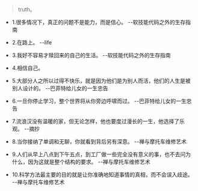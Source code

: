 >truth。

- 1.很多情况下，真正的问题不是能力，而是信心。 --软技能代码之外的生存指南

- 2.在路上。 --life

- 3.我好不容易才赎回来的自己的生活。 --软技能代码之外的生存指南

- 4.相信自己。

- 5.大部分人之所以过得不快乐，就是因为他们是为别人而活，他们的人生是被别人设计的。 --巴菲特给儿女的一生忠告

- 6.一旦你停止学习，整个世界将从你旁边呼啸而过。 --巴菲特给儿女的一生忠告

- 7.流浪汉没有温暖的家，但无论怎样，他也要度过漫长的一生，他选择了乐观。 --摘抄

- 8.当你接纳了单调和无聊，你就看到背后另有深意。 --禅与摩托车维修艺术

- 9.人们从早上八点到下午五点，到工厂做一些完全没有意义的事，也不去问为什么，因为这就是整个结构的要求。 --禅与摩托车维修艺术

- 10.科学方法最主要的目的就是让你准确地知道事情的真相，而不会误入歧途。 --禅与摩托车维修艺术
